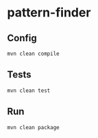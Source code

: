 # pattern-finder


## Config
``mvn clean compile``

## Tests

``mvn clean test``

## Run
``mvn clean package``

